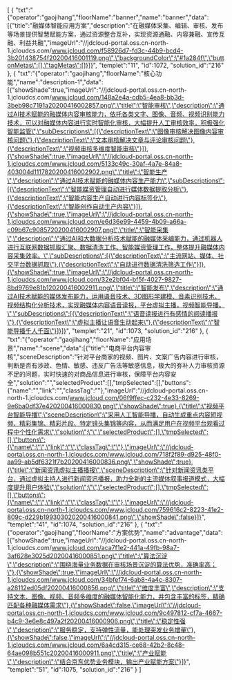 [
	{
		"txt":"{\"operator\":\"gaojihang\",\"floorName\":\"banner\",\"name\":\"banner\",\"data\":[{\"title\":\"融媒体智能应用方案\",\"description\":\"在融媒体采集、编辑、审核、发布等场景提供智慧赋能方案，通过资源整合互补，实现资源通融、内容兼融、宣传互融、利益共融\",\"imageUrl\":\"//jdcloud-portal.oss.cn-north-1.jcloudcs.com/www.jcloud.com/f58926d7-fd3c-44b9-bcd4-3b201438754f20200416001119.png\",\"backgroundColor\":\"#1a284f\",\"buttonMetas\":[],\"tagMetas\":[]}]}",
		"templet":"11",
		"id":1072,
		"solution_id":"216"
	},
	{
		"txt":"{\"operator\":\"gaojihang\",\"floorName\":\"核心功能\",\"name\":\"description-1\",\"data\":[{\"showShade\":true,\"imageUrl\":\"//jdcloud-portal.oss.cn-north-1.jcloudcs.com/www.jcloud.com/148a2e4a-cdb5-4ea8-bb3d-3beb98c7191a20200416002857.png\",\"title\":\"智能审核\",\"description\":\"通过AI技术赋能的融媒体内容审核能力，依托各类文字、图像、音频、视频识别能力技术，可以对融媒体内容进行实时智能化审核，大幅提升人工审核效率，积极强化智能监管\",\"subDescriptions\":[{\"descriptionText\":\"图像审核解决图像内容审核问题\"},{\"descriptionText\":\"文本审核解决文章与评论审核问题\"},{\"descriptionText\":\"视频审核多维度智能审核\"}]},{\"showShade\":true,\"imageUrl\":\"//jdcloud-portal.oss.cn-north-1.jcloudcs.com/www.jcloud.com/5133c49c-30af-4a7e-84a8-403004d1117820200416002902.png\",\"title\":\"智能生产\",\"description\":\"通过AI技术赋能的融媒体内容生产能力\",\"subDescriptions\":[{\"descriptionText\":\"智能媒资管理自动进行媒体数据提取分析\"},{\"descriptionText\":\"智能内容生产自动进行内容标签化\"},{\"descriptionText\":\"智能创作自动生产内容\"}]},{\"showShade\":true,\"imageUrl\":\"//jdcloud-portal.oss.cn-north-1.jcloudcs.com/www.jcloud.com/e6d36e99-4459-4b09-a66a-c09b67c9085720200416002907.png\",\"title\":\"智能采集\",\"description\":\"通过AI和大数据分析技术赋能的融媒体采编能力，通过机器人进行互联网数据抓取汇聚、数据清洗工作、智能媒资管理工作，整体提升融媒体内容采集效率。\",\"subDescriptions\":[{\"descriptionText\":\"主流网站、媒体、社交平台数据抓取\"},{\"descriptionText\":\"自动进行数据清洗筛选工作\"}]},{\"showShade\":true,\"imageUrl\":\"//jdcloud-portal.oss.cn-north-1.jcloudcs.com/www.jcloud.com/32e2bf04-bf5f-4027-9827-8bd9769e81b120200416002911.png\",\"title\":\"智能发布\",\"description\":\"通过AI技术赋能的媒体发布能力，运用语音技术、3D图形学建模、音素识别技术、视频结构化分析技术，实现融媒体内容语音读报，平台虚拟主播，视频智能导播。\",\"subDescriptions\":[{\"descriptionText\":\"语音读报进行有感情的阅读播报\"},{\"descriptionText\":\"虚拟主播让语音生动起来\"},{\"descriptionText\":\"智能导播千人千面\"}]}]}",
		"templet":"21",
		"id":1073,
		"solution_id":"216"
	},
	{
		"txt":"{\"operator\":\"gaojihang\",\"floorName\":\"应用场景\",\"name\":\"scene\",\"data\":[{\"title\":\"电商平台内容审核\",\"sceneDescription\":\"针对平台商家的视频、图片、文案广告内容进行审核，判断是否有涉政、色情、敏感、违反广告法等敏感信息，极大的弥补人力审核资源不足的问题，实时快速的对商品信息进行审核，保障平台内容安全\",\"solution\":\"\",\"selectedProduct\":[],\"tmpSelected\":[],\"buttons\":{\"name\":\"\",\"link\":\"\",\"classTag\":\"\"},\"imageUrl\":\"//jdcloud-portal.oss.cn-north-1.jcloudcs.com/www.jcloud.com/06f9ffec-c232-4e33-8269-9e6ba0df37e420200416000830.png\",\"showShade\":true},{\"title\":\"视频平台智能导播\",\"sceneDescription\":\"采用人工智能导播，自动生成重点内容短视频、精彩集锦、精彩片段、特定镜头集锦等内容，从而满足用户在视频平台观看过程中个性化需求\",\"solution\":\"\",\"selectedProduct\":[],\"tmpSelected\":[],\"buttons\":{\"name\":\"\",\"link\":\"\",\"classTag\":\"\"},\"imageUrl\":\"//jdcloud-portal.oss.cn-north-1.jcloudcs.com/www.jcloud.com/718f2f89-d925-48f0-aa99-ab5df6321f7b20200416000836.png\",\"showShade\":true},{\"title\":\"新闻资讯虚拟主播播报\",\"sceneDescription\":\"针对新闻资讯类平台，通过虚拟主持人进行新闻资讯播报，助力全新的主流媒体叙事报道模式，大幅度提升用户体验\",\"solution\":\"\",\"selectedProduct\":[],\"tmpSelected\":[],\"buttons\":{\"name\":\"\",\"link\":\"\",\"classTag\":\"\"},\"imageUrl\":\"//jdcloud-portal.oss.cn-north-1.jcloudcs.com/www.jcloud.com/759616c2-8223-41e2-809c-d229b199303020200416000841.png\",\"showShade\":false}]}",
		"templet":"41",
		"id":1074,
		"solution_id":"216"
	},
	{
		"txt":"{\"operator\":\"gaojihang\",\"floorName\":\"方案优势\",\"name\":\"advantage\",\"data\":[{\"showShade\":true,\"imageUrl\":\"//jdcloud-portal.oss.cn-north-1.jcloudcs.com/www.jcloud.com/aca7f1e2-441a-49fb-98a7-3af628e3025d20200416000851.png\",\"title\":\"算法沉淀\",\"description\":\"围绕海量业务数据在审核场景沉淀的算法优势，准确率高；\"},{\"showShade\":true,\"imageUrl\":\"//jdcloud-portal.oss.cn-north-1.jcloudcs.com/www.jcloud.com/34bfef74-6ab8-4a4c-8307-a28112ed05df20200416000856.png\",\"title\":\"维度丰富\",\"description\":\"支持文本、图像、视频、音频多维度的融媒体智能化能力，并包含丰富的标签，精确匹配各种融媒体需求\"},{\"showShade\":false,\"imageUrl\":\"//jdcloud-portal.oss.cn-north-1.jcloudcs.com/www.jcloud.com/9c497812-cf7a-4667-b4c9-3e6e8c497a2f20200416000906.png\",\"title\":\"稳定性强\",\"description\":\"服务稳定，支持弹性流量，能处理突发业务增量\"},{\"showShade\":false,\"imageUrl\":\"//jdcloud-portal.oss.cn-north-1.jcloudcs.com/www.jcloud.com/6a4cd315-ce68-42b2-8c48-64ae098b551c20200416000911.png\",\"title\":\"产业赋能\",\"description\":\"结合京东优势业务模块，输出产业赋能方案\"}]}",
		"templet":"51",
		"id":1075,
		"solution_id":"216"
	}
]
